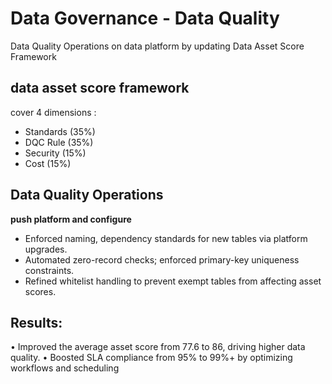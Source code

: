 
# Data Governance - Data Quality

Data Quality Operations on data platform by updating Data Asset Score Framework

## data asset score framework

cover 4 dimensions : 

- Standards (35%)
- DQC Rule (35%)
- Security (15%)
- Cost (15%)

## Data Quality Operations

**push platform and configure**

- Enforced naming, dependency standards for new tables via platform upgrades.
- Automated zero-record checks; enforced primary-key uniqueness constraints.
- Refined whitelist handling to prevent exempt tables from affecting asset scores.


## Results:

• Improved the average asset score from 77.6 to 86, driving higher data quality.
• Boosted SLA compliance from 95% to 99%+ by optimizing workflows and scheduling
